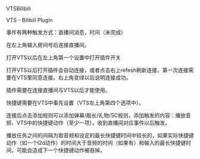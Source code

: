 VTSBilibili

VTS - Bilibili Plugin

事件有两种触发方式：直播间消息，时间（未完成）

在左上角输入房间号后连接直播间。

打开VTS以后在左上角第一个设置中打开插件开关

打开VTS以后打开插件会自动连接，或者点击右上refesh刷新连接，第一次连接需要在VTS里同意连接。右上角变绿以后说明连接成功。

插件需要在连接直播间与VTS以后才能使用。

快捷键需要在VTS中事先设置（VTS左上角第四个选项中）。

连接后点击添加规则可以添加弹幕/舰长/礼物/SC规则，添加触发的内容：播放音频、VTS中的快捷键动作（至少一项），收到直播间对应事件以后触发。

播放任务之间的间隔为取音频和设定的最长快捷键时间中较长的，如果实际快捷键动作（如一个l2d动作）的时间大于音频的时间（如果有）和输入的最长快捷键时间，可能会造成下一个快捷键动作被吞掉。

